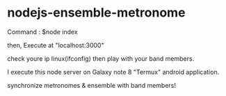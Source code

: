 # nodejs-ensemble-metronome

Command : 
$node index

then,
Execute at "localhost:3000"

check youre ip linux(ifconfig) 
then play with your band members.

I execute this node server on Galaxy note 8 "Termux" android application.

synchronize metronomes &amp; ensemble with band members!
